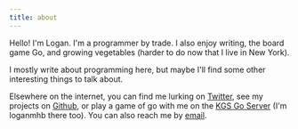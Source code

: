 ```yaml
---
title: about
---
```


Hello! I'm Logan. I'm a programmer by trade. I also enjoy writing, the board game Go, and growing vegetables (harder to do now that I live in New York).

I mostly write about programming here, but maybe I'll find some other interesting things to talk about.

Elsewhere on the internet, you can find me lurking on [Twitter](https://twitter.com/@loganmhb), see my projects on [Github](https://github.com/loganmhb), or play a game of go with me on the [KGS Go Server](http://www.gokgs.com/) (I'm loganmhb there too). You can also reach me by [email](mailto:logan.buckley@gmail.com).